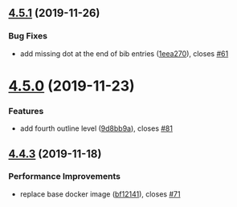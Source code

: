 ## [4.5.1](https://github.com/skyfrk/dhbw-vs-latex-template/compare/v4.5.0...v4.5.1) (2019-11-26)


### Bug Fixes

* add missing dot at the end of bib entries ([1eea270](https://github.com/skyfrk/dhbw-vs-latex-template/commit/1eea27075f05fd1075913d6244672d292f250b44)), closes [#61](https://github.com/skyfrk/dhbw-vs-latex-template/issues/61)

# [4.5.0](https://github.com/skyfrk/dhbw-vs-latex-template/compare/v4.4.3...v4.5.0) (2019-11-23)


### Features

* add fourth outline level ([9d8bb9a](https://github.com/skyfrk/dhbw-vs-latex-template/commit/9d8bb9a66e808423a83ccdc31fd1bc6b3cc42a54)), closes [#81](https://github.com/skyfrk/dhbw-vs-latex-template/issues/81)

## [4.4.3](https://github.com/skyfrk/dhbw-vs-latex-template/compare/v4.4.2...v4.4.3) (2019-11-18)


### Performance Improvements

* replace base docker image ([bf12141](https://github.com/skyfrk/dhbw-vs-latex-template/commit/bf1214141490c26f364c4257af275f11dd294b71)), closes [#71](https://github.com/skyfrk/dhbw-vs-latex-template/issues/71)
